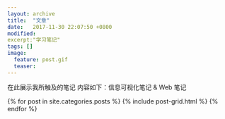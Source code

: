 ```yaml
---
layout: archive
title:  "文章"
date:   2017-11-30 22:07:50 +0800
modified:
excerpt:"学习笔记"
tags: []
image:
  feature: post.gif
  teaser: 
---
```

在此展示我所触及的笔记
内容如下：信息可视化笔记 &  Web 笔记

<div class="tiles">
{% for post in site.categories.posts %}
  {% include post-grid.html %}
{% endfor %}
</div><!-- /.tiles 把所有categories 有 posts 的列出来-->

